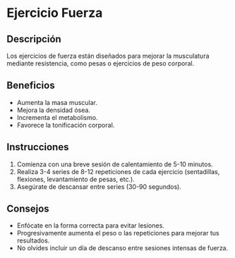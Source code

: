 # Ejercicio Fuerza

## Descripción
Los ejercicios de fuerza están diseñados para mejorar la musculatura mediante resistencia, como pesas o ejercicios de peso corporal.

## Beneficios
- Aumenta la masa muscular.
- Mejora la densidad ósea.
- Incrementa el metabolismo.
- Favorece la tonificación corporal.

## Instrucciones
1. Comienza con una breve sesión de calentamiento de 5-10 minutos.
2. Realiza 3-4 series de 8-12 repeticiones de cada ejercicio (sentadillas, flexiones, levantamiento de pesas, etc.).
3. Asegúrate de descansar entre series (30-90 segundos).

## Consejos
- Enfócate en la forma correcta para evitar lesiones.
- Progresivamente aumenta el peso o las repeticiones para mejorar tus resultados.
- No olvides incluir un día de descanso entre sesiones intensas de fuerza.
